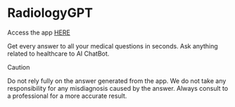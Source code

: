 # RadiologyGPT

Access the app [HERE](https://radiologi.vercel.app)

Get every answer to all your medical questions in seconds. Ask anything related to healthcare to AI ChatBot.

> [!CAUTION]
>
> Do not rely fully on the answer generated from the app. We do not take any responsibility for any misdiagnosis caused by the answer. Always consult to a professional for a more accurate result.

